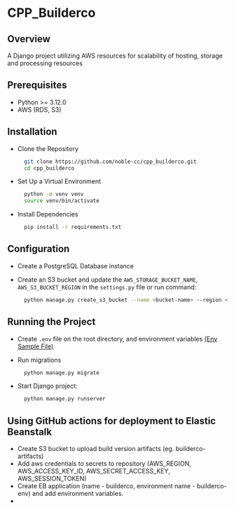# CPP_Builderco

## Overview

A Django project utilizing AWS resources for scalability of hosting, storage and processing resources

## Prerequisites

- Python >= 3.12.0
- AWS (RDS, S3)

## Installation

- Clone the Repository

    ```bash
      git clone https://github.com/noble-cc/cpp_builderco.git
      cd cpp_builderco
    ```

- Set Up a Virtual Environment

  ```bash
    python -m venv venv
    source venv/bin/activate
  ```

- Install Dependencies
  ```bash
    pip install -r requirements.txt
  ```

## Configuration

- Create a PostgreSQL Database instance

- Create an S3 bucket and update the `AWS_STORAGE_BUCKET_NAME`, `AWS_S3_BUCKET_REGION` in the `settings.py` file or run
  command:

  ```bash
    python manage.py create_s3_bucket --name <bucket-name> --region <bucket-region> --enable_versioning
  ```

## Running the Project

- Create `.env` file on the root directory, and environment variables [(Env Sample File)](./.env.sample)
- Run migrations

  ```bash
    python manage.py migrate
  ```

- Start Django project:

  ```bash
    python manage.py runserver
  ```

## Using GitHub actions for deployment to Elastic Beanstalk

- Create S3 bucket to upload build version artifacts (eg. builderco-artifacts)
- Add aws credentials to secrets to repository (AWS_REGION, AWS_ACCESS_KEY_ID, AWS_SECRET_ACCESS_KEY, AWS_SESSION_TOKEN)
- Create EB application (name - builderco, environment name - builderco-env) and add environment variables.
- 
